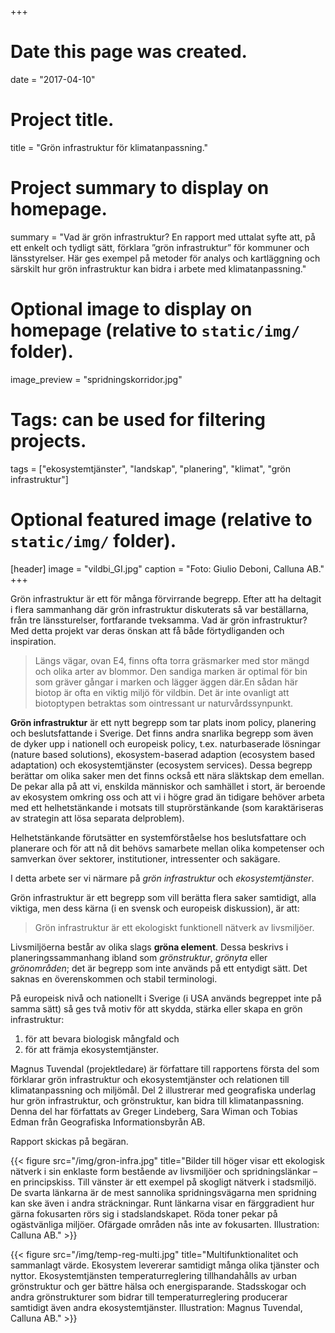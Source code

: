 +++
# Date this page was created.
date = "2017-04-10"

# Project title.
title = "Grön infrastruktur för klimatanpassning."

# Project summary to display on homepage.
summary = "Vad är grön infrastruktur? En rapport med uttalat syfte att, på ett enkelt och tydligt sätt, förklara ”grön infrastruktur” för kommuner och länsstyrelser. Här ges exempel på metoder för analys och kartläggning och särskilt hur grön infrastruktur kan bidra i arbete med klimatanpassning."

# Optional image to display on homepage (relative to `static/img/` folder).
image_preview = "spridningskorridor.jpg"

# Tags: can be used for filtering projects.
tags = ["ekosystemtjänster", "landskap", "planering", "klimat", "grön infrastruktur"]

# Optional featured image (relative to `static/img/` folder).
[header]
image = "vildbi_GI.jpg"
caption = "Foto: Giulio Deboni, Calluna AB."
+++


Grön infrastruktur är ett för många förvirrande begrepp. Efter att ha deltagit i flera sammanhang där grön infrastruktur diskuterats så var beställarna, från tre länssturelser, fortfarande tveksamma. Vad är grön infrastruktur? Med detta projekt var deras önskan att få både förtydliganden och inspiration.

> Längs vägar, ovan E4, finns ofta torra gräsmarker med stor mängd och olika arter av blommor. Den sandiga marken är optimal för bin som gräver gångar i marken och lägger äggen där.En sådan här biotop är ofta en viktig miljö för vildbin. Det är inte ovanligt att biotoptypen betraktas som ointressant ur naturvårdssynpunkt. 

**Grön infrastruktur** är ett nytt begrepp som tar plats inom policy, planering och beslutsfattande i Sverige. Det finns andra snarlika begrepp som även de dyker upp i nationell och europeisk policy, t.ex. naturbaserade lösningar (nature based solutions), ekosystem-baserad adaption (ecosystem based adaptation) och ekosystemtjänster (ecosystem services). Dessa begrepp berättar om olika saker men det finns också ett nära släktskap dem emellan. De pekar alla på att vi, enskilda människor och samhället i stort, är beroende av ekosystem omkring oss och att vi i högre grad än tidigare behöver arbeta med ett helhetstänkande i motsats till stuprörstänkande (som karaktäriseras av strategin att lösa separata delproblem). 

Helhetstänkande förutsätter en systemförståelse hos beslutsfattare och planerare och för att nå dit behövs samarbete mellan olika kompetenser och samverkan över sektorer, institutioner, intressenter och sakägare. 

I detta arbete ser vi närmare på *grön infrastruktur* och *ekosystemtjänster*. 

Grön infrastruktur är ett begrepp som vill berätta flera saker samtidigt, alla viktiga, men dess kärna (i en svensk och europeisk diskussion), är att:

> Grön infrastruktur är ett ekologiskt funktionell nätverk av livsmiljöer.

Livsmiljöerna består av olika slags **gröna element**. Dessa beskrivs i planeringssammanhang ibland som *grönstruktur*, *grönyta* eller *grönområden*; det är begrepp som inte används på ett entydigt sätt. Det saknas en överenskommen och stabil terminologi.

På europeisk nivå och nationellt i Sverige (i USA används begreppet inte på samma sätt) så ges två motiv för att skydda, stärka eller skapa en grön infrastruktur:

1. för att bevara biologisk mångfald och
2. för att främja ekosystemtjänster.

Magnus Tuvendal (projektledare) är författare till rapportens första del som förklarar grön infrastruktur och ekosystemtjänster och relationen till klimatanpassning och miljömål. Del 2 illustrerar med geografiska underlag hur grön infrastruktur, och grönstruktur, kan bidra till klimatanpassning. Denna del har författats av Greger Lindeberg, Sara Wiman och Tobias Edman från Geografiska Informationsbyrån AB.

Rapport skickas på begäran.


{{< figure src="/img/gron-infra.jpg" title="Bilder till höger visar ett ekologisk nätverk i sin enklaste form bestående av livsmiljöer och spridningslänkar – en principskiss. Till vänster är ett exempel på skogligt nätverk i stadsmiljö. De svarta länkarna är de mest sannolika spridningsvägarna men spridning kan ske även i andra sträckningar. Runt länkarna visar en färggradient hur gärna fokusarten rörs sig i stadslandskapet. Röda toner pekar på ogästvänliga miljöer. Ofärgade områden nås inte av fokusarten. Illustration: Calluna AB." >}}


{{< figure src="/img/temp-reg-multi.jpg" title="Multifunktionalitet och sammanlagt värde. Ekosystem levererar samtidigt många olika tjänster och nyttor. Ekosystemtjänsten temperaturreglering tillhandahålls av urban grönstruktur och ger bättre hälsa och energisparande. Stadsskogar och andra grönstrukturer som bidrar till temperaturreglering producerar samtidigt även andra ekosystemtjänster. Illustration: Magnus Tuvendal, Calluna AB." >}}



